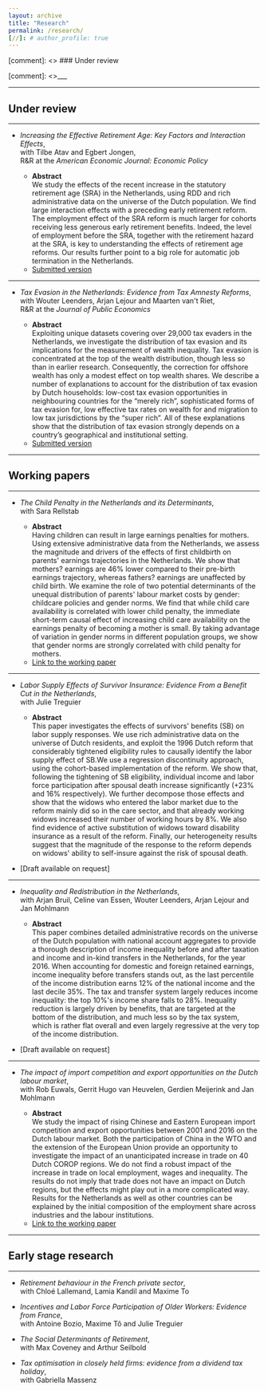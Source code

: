 ```yaml
---
layout: archive
title: "Research"
permalink: /research/
[//]: # author_profile: true
---
```



[comment]: <> ### Under review


[comment]: <>___


___

## Under review

___

- *Increasing the Effective Retirement Age: Key Factors and Interaction Effects*,  
with Tilbe Atav and Egbert Jongen,  
R&R at the *American Economic Journal: Economic Policy*


    - **Abstract**  
    We study the effects of the recent increase in the statutory retirement age (SRA) in the Netherlands, using RDD and rich administrative data on the universe of the Dutch population. We find large interaction effects with a preceding early retirement reform. The employment effect of the SRA reform is much larger for cohorts receiving less generous early retirement benefits. Indeed, the level of employment before the SRA, together with the retirement hazard at the SRA, is key to understanding the effects of retirement age reforms. Our results further point to a big role for automatic job termination in the Netherlands.
    - [Submitted version](https://www.dropbox.com/s/sdi78668wdsjgma/Atavetal2021WP.pdf?dl=0)

___

- *Tax Evasion in the Netherlands: Evidence from Tax Amnesty Reforms*,  
with Wouter Leenders, Arjan Lejour and Maarten van't Riet,  
R&R at the *Journal of Public Economics*


    - **Abstract**  
        Exploiting unique datasets covering over 29,000 tax evaders in the Netherlands, we investigate the distribution of tax evasion and its implications for the measurement of wealth inequality. Tax evasion is concentrated at the top of the wealth distribution, though less so than in earlier research. Consequently, the correction for offshore wealth has only a modest effect on top wealth shares. We describe a number of explanations to account for the distribution of tax evasion by Dutch households: low-cost tax evasion opportunities in neighbouring countries for the “merely rich”, sophisticated forms of tax evasion for, low effective tax rates on wealth for and migration to low tax jurisdictions by the “super rich”. All of these explanations show that the distribution of tax evasion strongly depends on a country’s geographical and institutional setting.
    - [Submitted version](https://www.dropbox.com/s/msg1z03hxbpa2mj/Leendersetal2021WP.pdf?dl=0)


___

## Working papers

___

- *The Child Penalty in the Netherlands and its Determinants*,  
with Sara Rellstab 

    - **Abstract**  
        Having children can result in large earnings penalties for mothers. Using extensive administrative data from the Netherlands, we assess the magnitude and drivers of the effects of first childbirth on parents' earnings trajectories in the Netherlands. We show that mothers? earnings are 46% lower compared to their pre-birth earnings trajectory, whereas fathers? earnings are unaffected by child birth. We examine the role of two potential determinants of the unequal distribution of parents' labour market costs by gender: childcare policies and gender norms. We find that while child care availability is correlated with lower child penalty, the immediate short-term causal effect of increasing child care availability on the earnings penalty of becoming a mother is small. By taking advantage of variation in gender norms in different population groups, we show that gender norms are strongly correlated with child penalty for mothers.
    - [Link to the working paper](https://www.cpb.nl/en/the-child-penalty-in-the-netherlands-and-its-determinants)

___

- *Labor Supply Effects of Survivor Insurance:  Evidence From a Benefit Cut in the Netherlands*,  
with Julie Treguier 

    - **Abstract**  
 This paper investigates the effects of survivors' benefits (SB) on labor supply responses. We use rich administrative data on the universe of Dutch residents, and exploit the 1996 Dutch reform that considerably tightened eligibility rules to  causally identify the labor supply effect of SB.We use a regression discontinuity approach, using the cohort-based implementation of the reform. We show that, following the tightening of SB eligibility, individual income and labor force participation after spousal death increase significantly (+23% and 16% respectively).  We further decompose those effects and show that the widows who entered the labor market due to the reform mainly did so in the care sector, and that already working widows increased their number of working hours by 8%. We also find evidence of active substitution of widows toward disability insurance as a result of the reform. Finally, our heterogeneity results suggest that the magnitude of the response to the reform depends on widows' ability to self-insure against the risk of spousal death.
 - [Draft available on request]

___

- *Inequality and Redistribution in the Netherlands*,  
with  Arjan Bruil, Celine van Essen, Wouter Leenders, Arjan Lejour and Jan Mohlmann

    - **Abstract**  
This paper combines detailed administrative records on the universe of the Dutch population with national account aggregates to provide a thorough description of income inequality before and after taxation and income and in-kind transfers in the Netherlands, for the year 2016.  When accounting for domestic and foreign retained earnings, income inequality before transfers stands out, as the last percentile of the income distribution earns 12% of the national income and the last decile 35%.  The tax and transfer system largely reduces income inequality:  the top 10%'s income share falls to 28%.  Inequality reduction is largely driven by benefits, that are targeted at the bottom of the distribution, and much less so by the tax system, which is rather flat overall and even largely regressive at the very top of the income distribution. 
 - [Draft available on request]
 
 
 ___

- *The impact of import competition and export opportunities on the Dutch labour market*,  
with  Rob Euwals, Gerrit Hugo van Heuvelen, Gerdien Meijerink and Jan Mohlmann

    - **Abstract**  
We study the impact of rising Chinese and Eastern European import competition and export opportunities between 2001 and 2016 on the Dutch labour market. Both the participation of China in the WTO and the extension of the European Union provide an opportunity to investigate the impact of an unanticipated increase in trade on 40 Dutch COROP regions. We do not find a robust impact of the increase in trade on local employment, wages and inequality. The results do not imply that trade does not have an impact on Dutch regions, but the effects might play out in a more complicated way. Results for the Netherlands as well as other countries can be explained by the initial composition of the employment share across industries and the labour institutions.
    - [Link to the working paper](https://www.cpb.nl/sites/default/files/omnidownload/CPB-Discussion-Paper-426-Impact-of-import-competition-and-export-opportunities-Dutch-labour-market.pdf)

___




## Early stage research

___

- *Retirement behaviour in the French private sector*,  
with Chloé Lallemand, Lamia Kandil and Maxime To

- *Incentives and Labor Force Participation of Older Workers: Evidence from France*,  
with Antoine Bozio, Maxime Tô and Julie Treguier  

- *The Social Determinants of Retirement*,  
with Max Coveney and Arthur Seilbold

- *Tax optimisation in closely held firms: evidence from a dividend tax holiday*,  
with Gabriella Massenz

